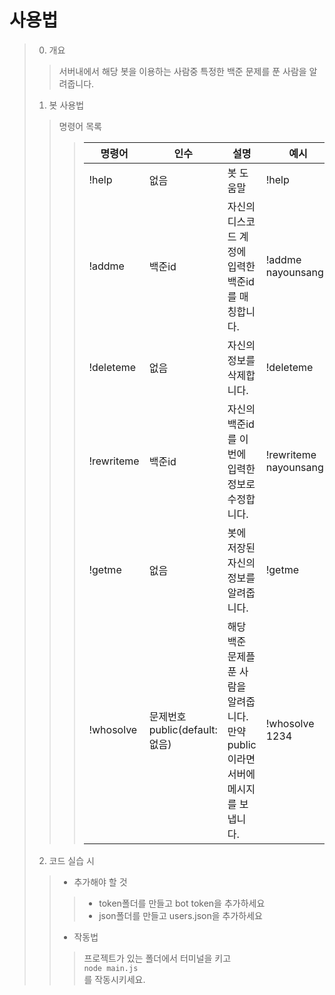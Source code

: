 # 사용법
> 0. 개요
> > 서버내에서 해당 봇을 이용하는 사람중 특정한 백준 문제를 푼 사람을 알려줍니다.
> 1. 봇 사용법
> > 명령어 목록
> > > |명령어|인수|설명|예시|
> > > |---|---|---|---|
> > > |!help|없음|봇 도움말|!help|
> > > |!addme|백준id|자신의 디스코드 계정에 입력한 백준id를 매칭합니다.|!addme nayounsang1|
> > > |!deleteme|없음|자신의 정보를 삭제합니다.|!deleteme|
> > > |!rewriteme|백준id|자신의 백준id를 이번에 입력한 정보로 수정합니다.|!rewriteme nayounsang|
> > > |!getme|없음|봇에 저장된 자신의 정보를 알려줍니다.|!getme|
> > > |!whosolve|문제번호 public(default:없음)|해당 백준 문제플 푼 사람을 알려줍니다. 만약 public이라면 서버에 메시지를 보냅니다.|!whosolve 1234|
> 2. 코드 실습 시
> > - 추가해야 할 것
> > >+ token폴더를 만들고 bot token을 추가하세요
> > >+ json폴더를 만들고 users.json을 추가하세요
> > - 작동법
> > > 프로젝트가 있는 폴더에서 터미널을 키고  
> > > ```node main.js ```  
> > > 를 작동시키세요.  